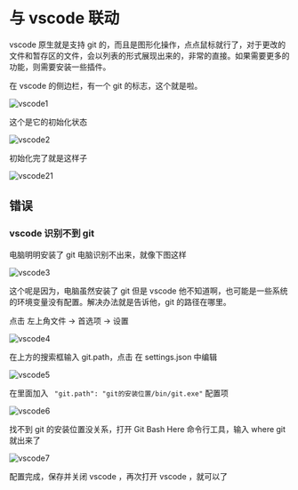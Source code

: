 # 与 vscode 联动

vscode 原生就是支持 git 的，而且是图形化操作，点点鼠标就行了，对于更改的文件和暂存区的文件，会以列表的形式展现出来的，非常的直接。如果需要更多的功能，则需要安装一些插件。

在 vscode 的侧边栏，有一个 git 的标志，这个就是啦。

<!-- ![vscode1](/images/git/vscode/vscode1.png) -->

<img src="/images/git/vscode/vscode1.png" alt="vscode1" style="margin: auto;"/>


这个是它的初始化状态

<img src="/images/git/vscode/vscode2.png" alt="vscode2" style="margin: auto;"/>

初始化完了就是这样子

<img src="/images/git/vscode/vscode21.png" alt="vscode21" style="margin: auto;"/>

## 错误

### vscode 识别不到 git

电脑明明安装了 git 电脑识别不出来，就像下图这样

<img src="/images/git/vscode/vscode3.png" alt="vscode3" style="margin: auto;"/>

这个呢是因为，电脑虽然安装了 git 但是 vscode 他不知道啊，也可能是一些系统的环境变量没有配置。解决办法就是告诉他，git 的路径在哪里。

点击 左上角文件 -> 首选项 -> 设置

<img src="/images/git/vscode/vscode4.png" alt="vscode4" style="margin: auto;"/>

在上方的搜索框输入 git.path，点击 在 settings.json 中编辑

<img src="/images/git/vscode/vscode5.png" alt="vscode5" style="margin: auto;"/>

在里面加入 ` "git.path": "git的安装位置/bin/git.exe"` 配置项

<img src="/images/git/vscode/vscode6.png" alt="vscode6" style="margin: auto;"/>

找不到 git 的安装位置没关系，打开 Git Bash Here 命令行工具，输入 where git 就出来了

<img src="/images/git/vscode/vscode7.png" alt="vscode7" style="margin: auto;"/>

配置完成，保存并关闭 vscode ，再次打开 vscode ，就可以了